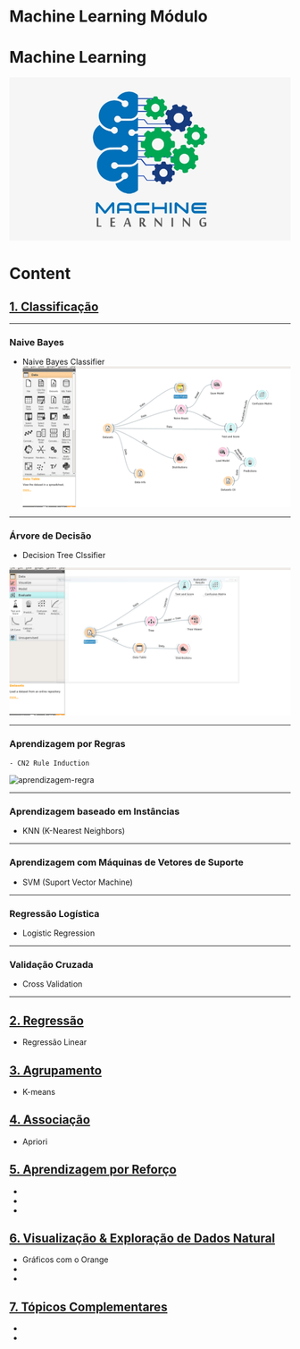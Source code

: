 # Machine Learning Módulo




# Machine Learning
![title](assets/machine-learing2.png)



# Content

## [1. Classificação](./1-Classificacao/)
---
  ### Naive Bayes

  - Naive Bayes Classifier
 ![title](1-Classificacao/naive-bayes-classificacao.gif)
 ---
  ### Árvore de Decisão

  - Decision Tree Clssifier 

   ![title](1-Classificacao/arvore-decisao-classificacao2.gif)

      

---
  ### Aprendizagem por Regras 
  
    - CN2 Rule Induction

![aprendizagem-regra](1-Classificacao/aprendizagem-regra-classificacao.gif)

---
### Aprendizagem baseado em Instâncias
  - KNN (K-Nearest Neighbors) 


---
### Aprendizagem com Máquinas de Vetores de Suporte
  - SVM (Suport Vector Machine) 

---
### Regressão Logística
- Logistic Regression


---
### Validação Cruzada
- Cross Validation

---
## [2. Regressão](./2-Regressao/)
  - Regressão Linear


## [3. Agrupamento](./3-Agrupamento/)
  - K-means

## [4. Associação](./4-Associacao/)
  - Apriori

## [5. Aprendizagem por Reforço](./5-Aprendizagem-por-Reforco/)
  - 
  -
  - 

## [6. Visualização & Exploração de Dados Natural](./6-Visualizacao-Exploracao-Dados/)
  - Gráficos com o Orange
  -
  -


## [7. Tópicos Complementares](./7-Topicos-Complementares/)
  - 
  -




